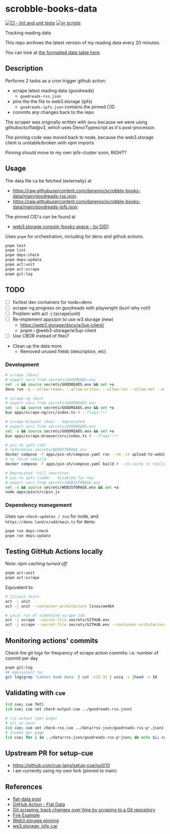 # scrobble-books-data

[![CI - lint and unit tests](https://github.com/daneroo/scrobble-books-data/actions/workflows/unit.yml/badge.svg?branch=main)](https://github.com/daneroo/scrobble-books-data/actions/workflows/unit.yml)
[![vr scripts](https://badges.velociraptor.run/flat.svg)](https://velociraptor.run)

Tracking reading data

This repo archives the latest version of my reading data every 20 minutes.

You can look at
[the formatted data table here](https://flatgithub.com/daneroo/scrobble-books-data?filename=goodreads-rss.json&tab=items).

## Description

Performs 2 tasks as a cron trigger github action:

- scrape latest reading data (goodreads)
  - `goodreads-rss.json`
- pins the the file to web3.storage (ipfs)
  - `goodreads-ipfs.json` contains the pinned CID
- commits any changes back to the repo

The scraper was originally written with `deno` because we were using
githubocto/flat@v3, which uses Deno/Typescript as it's post-processor.

The pinning code was moved back to node, because the web3.storage client is unstable/broken with npm imports

Pinning should move to my own ipfs-cluster soon, RIGHT?

## Usage

The data file ca be fetched (externally) at

- <https://raw.githubusercontent.com/daneroo/scrobble-books-data/main/goodreads-rss.json>.
- <https://raw.githubusercontent.com/daneroo/scrobble-books-data/main/goodreads-ipfs.json>.

The pinned CID's can be found at

- [web3.storage console (books space - by DID)](https://console.web3.storage/space/did:key:z6MkmwcwCLmuTxY6mWhh9BVmj8t7EZ2rjKtc7cTVYhjN77jq)

Uses `pnpm` for orchestration, including for deno and github actions.

```bash
pnpm test
pnpm lint
pnpm deps:check
pnpm deps:update
pnpm act:unit
pnpm act:scrape
pnpm git:log
```

## TODO

- [ ] fix/test dev containers for node+deno
- [ ] scrape-ng progress on goodreads with playwright (bun! why not!)
- [ ] Problem with act -j (scrape|unit)
- [ ] Re-implement apps/pin to use w3.storage (new)
  - <https://web3.storage/docs/w3up-client/>
  - pnpm i @web3-storage/w3up-client
- [ ] Use CBOR instead of files?
- Clean up the data more
  - Removed unused fields (description, etc)

### Development

```bash
# scrape (deno)
# export vars from secrets/GOODREADS.env
set -a && source secrets/GOODREADS.env && set +a
deno run -q --allow-read=. --allow-write=. --allow-run --allow-net --allow-env apps/scrape/src/scrape.js

# scrape-ng (bun)
# export vars from secrets/GOODREADS.env
set -a && source secrets/GOODREADS.env && set +a
bun apps/scrape-ng/src/index.ts # --flags!!!!

# scrape-browser (bun) - deprecated
# export vars from secrets/GOODREADS.env
set -a && source secrets/GOODREADS.env && set +a
bun apps/scrape-browser/src/index.ts # --flags!!!!

# pin to ipfs (sh)
# references secrets/WEB3STORAGE.env
docker compose -f apps/pin-sh/compose.yaml run --rm -it upload-to-web3storage
# to force rebuild
docker compose -f apps/pin-sh/compose.yaml build # --no-cache to really force rebuild

# Deprecated 'till rewritten
# pin to ipfs (node) - disabled for now
# export vars from secrets/WEB3STORAGE.env
set -a && source secrets/WEB3STORAGE.env && set +a
node apps/pin/src/pin.js
```

### Dependency management

Uses `npm-check-updates / ncu` for node, and `https://deno.land/x/udd/main.ts` for deno.

```bash
pnpm run deps:check
pnpm run deps:update
```

## Testing GitHub Actions locally

Note: _npm caching turned off_

```bash
pnpm act:unit
pnpm act:scrape
```

Equivalent to:

```bash
# CI/unit tests
act -j unit
act -j unit --container-architecture linux/amd64

# Local run of scheduled scrape job
act -j scrape --secret-file secrets/GITHUB.env
act -j scrape --secret-file secrets/GITHUB.env --container-architecture linux/amd64
```

## Monitoring actions' commits

Check the git logs for frequency of scrape action commits: i.e. number of commit
per day

```bash
pnpm git:log
## equivalent to:
git log|grep 'Latest book data' | cut -c22-31 | uniq -c |head -n 10
```

## Validating with `cue`

```bash
(cd cue; cue fmt)
(cd cue; cue vet check-output.cue ../goodreads-rss.json)

# rss output (per page)
# all at once
(cd cue; cue vet check-rss.cue ../data/rss-json/goodreads-rss-p*.json)
# invoke per page
(cd cue; for i in ../data/rss-json/goodreads-rss-p*json; do echo $i; cue vet check-rss.cue $i ; done)
```

## Upstream PR for setup-cue

- <https://github.com/cue-lang/setup-cue/pull/10>
- I am currently using my own fork (pinned to main)

## References

- [flat-data post](https://next.github.com/projects/flat-data)
- [GitHub Action - Flat Data](https://github.com/marketplace/actions/flat-data)
- [Git scraping: track changes over time by scraping to a Git repository](https://simonwillison.net/2020/Oct/9/git-scraping/)
- [Fire Example](https://github.com/simonw/ca-fires-history)
- [Web3.storage pinning](https://web3.storage/docs/how-tos/pinning-services-api/)
- [we3.storage: ipfs-car](https://github.com/web3-storage/ipfs-car)

